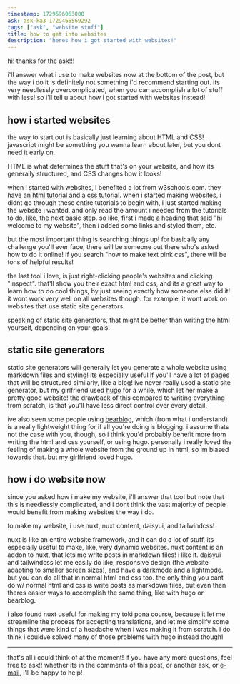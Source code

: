 ```yaml
---
timestamp: 1729596063000
ask: ask-ka3-1729465569292
tags: ["ask", "website stuff"]
title: how to get into websites
description: "heres how i got started with websites!"
---
```

hi! thanks for the ask!!!

i'll answer what i use to make websites now at the bottom of the post, but the way i do it is definitely not something i'd recommend starting out. its very needlessly overcomplicated, when you can accomplish a lot of stuff with less! so i'll tell u about how i got started with websites instead!

## how i started websites
the way to start out is basically just learning about HTML and CSS! javascript might be something you wanna learn about later, but you dont need it early on.

HTML is what determines the stuff that's on your website, and how its generally structured, and CSS changes how it looks!

when i started with websites, i benefited a lot from w3schools.com. they have [an html tutorial](https://www.w3schools.com/html/default.asp) and [a css tutorial](https://www.w3schools.com/css/default.asp). when i started making websites, i didnt go through these entire tutorials to begin with, i just started making the website i wanted, and only read the amount i needed from the tutorials to do, like, the next basic step. so like, first i made a heading that said "hi welcome to my website", then i added some links and styled them, etc.

but the most important thing is searching things up! for basically any challenge you'll ever face, there will be someone out there who's asked how to do it online! if you search "how to make text pink css", there will be tons of helpful results!

the last tool i love, is just right-clicking people's websites and clicking "inspect". that'll show you their exact html and css, and its a great way to learn how to do cool things, by just seeing exactly how someone else did it! it wont work very well on all websites though. for example, it wont work on websites that use static site generators.

speaking of static site generators, that might be better than writing the html yourself, depending on your goals!

## static site generators
static site generators will generally let you generate a whole website using markdown files and styling! its especially useful if you'll have a lot of pages that will be structured similarly, like a blog! ive never really used a static site generator, but my girlfriend used [hugo](https://gohugo.io/) for a while, which let her make a pretty good website! the drawback of this compared to writing everything from scratch, is that you'll have less direct control over every detail.

ive also seen some people using [bearblog](https://bearblog.dev/), which (from what i understand) is a really lightweight thing for if all you're doing is blogging. i assume thats not the case with you, though, so i think you'd probably benefit more from writing the html and css yourself, or using hugo. personally i really loved the feeling of making a whole website from the ground up in html, so im biased towards that. but my girlfriend loved hugo.

## how i do website now
since you asked how i make my website, i'll answer that too! but note that this is needlessly complicated, and i dont think the vast majority of people would benefit from making websites the way i do.

to make my website, i use nuxt, nuxt content, daisyui, and tailwindcss!

nuxt is like an entire website framework, and it can do a lot of stuff. its especially useful to make, like, very dynamic websites. nuxt content is an addon to nuxt, that lets me write posts in markdown files! i like it. daisyui and tailwindcss let me easily do like, responsive design (the website adapting to smaller screen sizes), and have a darkmode and a lightmode. but you can do all that in normal html and css too. the only thing you cant do w/ normal html and css is write posts as markdown files, but even then theres easier ways to accomplish the same thing, like with hugo or bearblog.

i also found nuxt useful for making my toki pona course, because it let me streamline the process for accepting translations, and let me simplify some things that were kind of a headache when i was making it from scratch. i do think i couldve solved many of those problems with hugo instead though!

---

that's all i could think of at the moment! if you have any more questions, feel free to ask!! whether its in the comments of this post, or another ask, or [e-mail](mailto:tiger@kittycat.homes), i'll be happy to help!